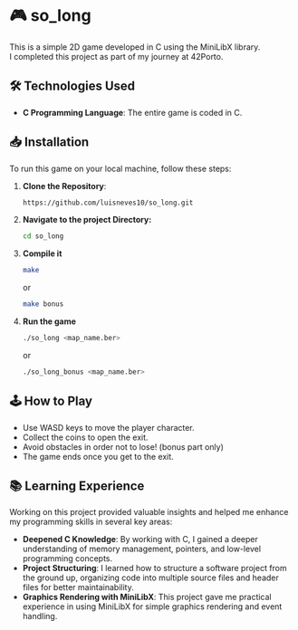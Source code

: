 # 🎮 so_long

This is a simple 2D game developed in C using the MiniLibX library. <br>
I completed this project as part of my journey at 42Porto.

## 🛠️ Technologies Used

- **C Programming Language**: The entire game is coded in C.

## 📥 Installation

To run this game on your local machine, follow these steps:

1. **Clone the Repository**:
   ```bash
   https://github.com/luisneves10/so_long.git
2. **Navigate to the project Directory:**
   ```bash
   cd so_long
3. **Compile it**<br>
   ```bash
   make
   ```
   or
   ```bash
   make bonus
   ```
4. **Run the game**<br>
   ```bash
   ./so_long <map_name.ber>
   ```
   or
   ```bash
   ./so_long_bonus <map_name.ber>
   ```

## 🕹️ How to Play

- Use WASD keys to move the player character.<br>
- Collect the coins to open the exit.<br>
- Avoid obstacles in order not to lose! (bonus part only)<br>
- The game ends once you get to the exit.<br>

## 📚 Learning Experience

Working on this project provided valuable insights and helped me enhance my programming skills in several key areas:

- **Deepened C Knowledge**: By working with C, I gained a deeper understanding of memory management, pointers, and low-level programming concepts.
- **Project Structuring**: I learned how to structure a software project from the ground up, organizing code into multiple source files and header files for better maintainability.
- **Graphics Rendering with MiniLibX**: This project gave me practical experience in using MiniLibX for simple graphics rendering and event handling.


